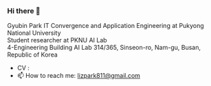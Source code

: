 ### Hi there 👋

Gyubin Park
IT Convergence and Application Engineering at Pukyong National University  
Student researcher at PKNU AI Lab  
4-Engineering Building AI Lab 314/365, Sinseon-ro, Nam-gu, Busan, Republic of Korea  
  
- CV :   
- 📫 How to reach me: lizpark811@gmail.com


<!--
**deschanel11/deschanel11** is a ✨ _special_ ✨ repository because its `README.md` (this file) appears on your GitHub profile.

Here are some ideas to get you started:

- 🔭 I’m currently working on ...
- 🌱 I’m currently learning ...
- 👯 I’m looking to collaborate on ...
- 🤔 I’m looking for help with ...
- 💬 Ask me about ...
- 📫 How to reach me: ...
- 😄 Pronouns: ...
- ⚡ Fun fact: ...
-->
